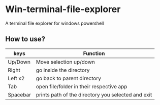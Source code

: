# Win-terminal-file-explorer
A terminal file explorer for windows powershell

## How to use?

| keys  | Function |
| ------------- | ------------- |
| Up/Down  | Move selection up/down  |
| Right  | go inside the directory  |
| Left x2  | go back to parent directory |
| Tab  | open file/folder in their respective app |
| Spacebar  | prints path of the directory you selected and exit |
